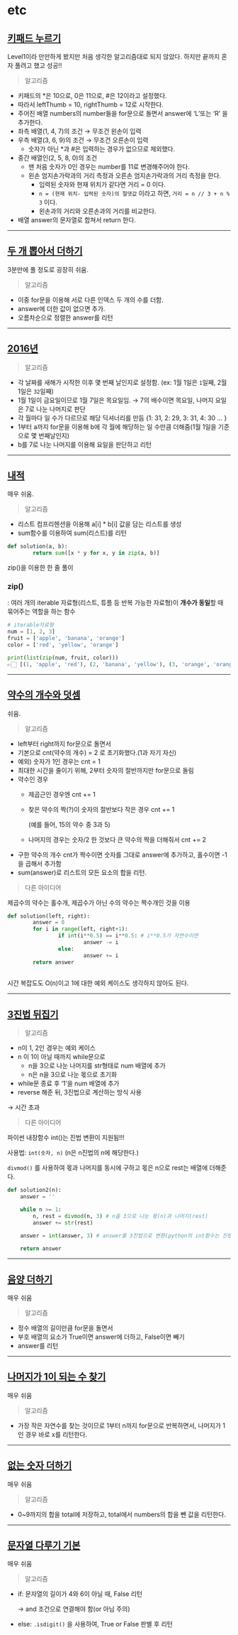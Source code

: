 # etc

## [키패드 누르기](https://programmers.co.kr/learn/courses/30/lessons/67256)

Level1이라 만만하게 봤지만 처음 생각한 알고리즘대로 되지 않았다. 하지만 끝까지 혼자 풀려고 했고 성공!!

> 알고리즘

- 키패드의 *은 10으로, 0은 11으로, #은 12이라고 설정했다.
- 따라서 leftThumb = 10, rightThumb = 12로 시작한다.
- 주어진 배열 numbers의 number들을 for문으로 돌면서 answer에 ‘L’또는 ‘R’ 을 추가한다.
- 좌측 배열(1, 4, 7)의 조건 → 무조건 왼손이 입력
- 우측 배열(3, 6, 9)의 조건 → 무조건 오른손이 입력
    - 숫자가 아닌 *과 #은 입력하는 경우가 없으므로 제외했다.
- 중간 배열인(2, 5, 8, 0)의 조건
    - 맨 처음 숫자가 0인 경우는 number를 11로 변경해주어야 한다.
    - 왼손 엄지손가락과의 거리 측정과 오른손 엄지손가락과의 거리 측정을 한다.
        - 입력된 숫자와 현재 위치가 같다면 거리 = 0 이다.
        - `n = (현재 위치- 입력된 숫자)의 절댓값` 이라고 하면, `거리 = n // 3 + n % 3` 이다.
        - 왼손과의 거리와 오른손과의 거리를 비교한다.
- 배열 answer의 문자열로 합쳐서 return 한다.

---

## [두 개 뽑아서 더하기](https://programmers.co.kr/learn/courses/30/lessons/68644)

3분만에 풀 정도로 굉장히 쉬움.

> 알고리즘

- 이중 for문을 이용해 서로 다른 인덱스 두 개의 수를 더함.
- answer에 더한 값이 없으면 추가.
- 오름차순으로 정렬한 answer를 리턴

---

## [2016년](https://programmers.co.kr/learn/courses/30/lessons/12901)

> 알고리즘

- 각 날짜를 새해가 시작한 이후 몇 번째 날인지로 설정함. (ex: 1월 1일은 `1`일째, 2월 1일은 `32`일째)
- 1월 1일이 금요일이므로 1월 7일은 목요일임. → 7의 배수이면 목요일, 나머지 요일은 7로 나눈 나머지로 판단
- 각 월마다 일 수가 다르므로 해당 딕셔너리를 만듬 {1: 31, 2: 29, 3: 31, 4: 30 ... }
- 1부터 a까지 for문을 이용해 b에 각 월에 해당하는 일 수만큼 더해줌(1월 1일을 기준으로 몇 번째날인지)
- b를 7로 나눈 나머지를 이용해 요일을 판단하고 리턴

---

## [내적](https://programmers.co.kr/learn/courses/30/lessons/70128)

매우 쉬움.

> 알고리즘
 
- 리스트 컴프리헨션을 이용해 a[i] * b[i] 값을 담는 리스트를 생성
- sum함수를 이용하여 sum(리스트)를 리턴

```python
def solution(a, b):
		return sum([x * y for x, y in zip(a, b)]
```
zip()을 이용한 한 줄 풀이

### zip()

: 여러 개의 iterable 자료형(리스트, 튜플 등 반복 가능한 자료형)이 **개수가 동일**할 때 묶어주는 역할을 하는 함수

```python
# iterable자료형
num = [1, 2, 3]
fruit = ['apple', 'banana', 'orange']
color = ['red', 'yellow', 'orange']

print(list(zip(num, fruit, color)))
👉🏻 [(1, 'apple', 'red'), (2, 'banana', 'yellow'), (3, 'orange', 'orange')]
```

---

## [약수의 개수와 덧셈](https://programmers.co.kr/learn/courses/30/lessons/77884)

쉬움.

> 알고리즘

- left부터 right까지 for문으로 돌면서
- 기본으로 cnt(약수의 개수) = 2 로 초기화했다.(1과 자기 자신)
- 예외) 숫자가 1인 경우는 cnt = 1
- 최대한 시간을 줄이기 위해, 2부터 숫자의 절반까지만 for문으로 돌림
- 약수인 경우
    - 제곱근인 경우엔 cnt += 1
    - 찾은 약수의 짝(?)이 숫자의 절반보다 작은 경우 cnt += 1
        
        (예를 들어,  15의 약수 중 3과 5)
        
    - 나머지의 경우는 숫자/2 한 것보다 큰 약수의 짝을 더해줘서 cnt += 2
- 구한 약수의 개수 cnt가 짝수이면 숫자를 그대로 answer에 추가하고, 홀수이면 -1을 곱해서 추가함
- sum(answer)로 리스트의 모든 요소의 합을 리턴.

> 다른 아이디어
 

제곱수의 약수는 홀수개, 제곱수가 아닌 수의 약수는 짝수개인 것을 이용

```python
def solution(left, right):
		answer = 0
		for i in range(left, right+1):
				if int(i**0.5) == i**0.5: # i**0.5가 자연수이면
						answer -= i
				else:
						answer += i
		return answer
					
```

시간 복잡도도 O(n)이고 1에 대한 예외 케이스도 생각하지 않아도 된다.

---

## [3진법 뒤집기](https://programmers.co.kr/learn/courses/30/lessons/68935)

> 알고리즘

- n이 1, 2인 경우는 예외 케이스
- n 이 1이 아닐 때까지 while문으로
    - n을 3으로 나눈 나머지를 str형태로 num 배열에 추가
    - n은 n을 3으로 나눈 몫으로 초기화
- while문 종료 후 ‘1’을 num 배열에 추가
- reverse 해준 뒤, 3진법으로 계산하는 방식 사용

→ 시간 초과

> 다른 아이디어

파이썬 내장함수 int()는 진법 변환이 지원됨!!!

사용법: `int(숫자, n)` (n은 n진법의 n에 해당한다.)

`divmod()` 를 사용하여 몫과 나머지를 동시에 구하고 몫은 n으로 rest는 배열에 더해준다.

```python
def solution2(n):
    answer = ''

    while n >= 1:
        n, rest = divmod(n, 3) # n을 3으로 나눈 몫(n)과 나머지(rest)
        answer += str(rest)
    
    answer = int(answer, 3) # answer를 3진법으로 변환(python의 int함수는 진법 변환을 지원한다.)

    return answer
```

---

## [음양 더하기](https://programmers.co.kr/learn/courses/30/lessons/76501?language=python3)

매우 쉬움

> 알고리즘

- 정수 배열의 길이만큼 for문을 돌면서
- 부호 배열의 요소가 True이면 answer에 더하고, False이면 빼기
- answer를 리턴

---

## [나머지가 1이 되는 수 찾기](https://programmers.co.kr/learn/courses/30/lessons/87389)

매우 쉬움

> 알고리즘

- 가장 작은 자연수를 찾는 것이므로 1부터 n까지 for문으로 반복하면서, 나머지가 1인 경우 바로 x를 리턴한다.

---

## [없는 숫자 더하기](https://programmers.co.kr/learn/courses/30/lessons/86051)

매우 쉬움

> 알고리즘

- 0~9까지의 합을 total에 저장하고, total에서 numbers의 합을 뺀 값을 리턴한다.

---

## [문자열 다루기 기본](https://programmers.co.kr/learn/courses/30/lessons/12918?language=python3)

매우 쉬움

> 알고리즘

- if: 문자열의 길이가 4와 6이 아닐 때, False 리턴
    
    → and 조건으로 연결해야 함(or 아님 주의)
    
- else: `.isdigit()` 을 사용하여, True or False 판별 후 리턴